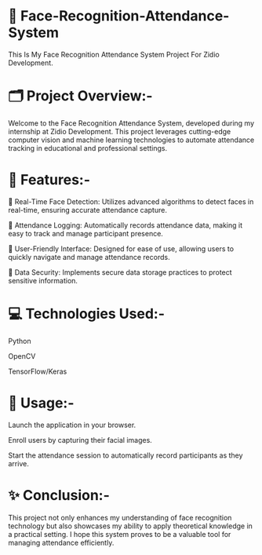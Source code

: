 # 👤 Face-Recognition-Attendance-System
This Is My Face Recognition Attendance System Project For Zidio Development.


# 🗂️ Project Overview:-

Welcome to the Face Recognition Attendance System, developed during my internship at Zidio Development. This project leverages cutting-edge computer vision and machine learning technologies to automate attendance tracking in educational and professional settings.

# 🔱 Features:-

🔸 Real-Time Face Detection: Utilizes advanced algorithms to detect faces in real-time, ensuring accurate attendance capture.

🔸 Attendance Logging: Automatically records attendance data, making it easy to track and manage participant presence.

🔸 User-Friendly Interface: Designed for ease of use, allowing users to quickly navigate and manage attendance records.

🔸 Data Security: Implements secure data storage practices to protect sensitive information.

# 💻 Technologies Used:-

Python

OpenCV

TensorFlow/Keras

# 📖 Usage:-
Launch the application in your browser.

Enroll users by capturing their facial images.

Start the attendance session to automatically record participants as they arrive.

# ✨ Conclusion:-

This project not only enhances my understanding of face recognition technology but also showcases my ability to apply theoretical knowledge in a practical setting. I hope this system proves to be a valuable tool for managing attendance efficiently.


